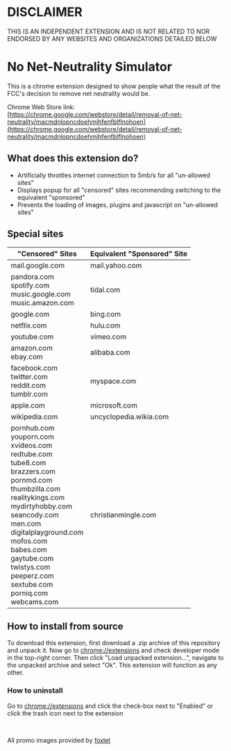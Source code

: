 # DISCLAIMER
THIS IS AN INDEPENDENT EXTENSION AND IS NOT RELATED TO NOR ENDORSED BY ANY WEBSITES AND ORGANIZATIONS DETAILED BELOW

# No Net-Neutrality Simulator

This is a chrome extension designed to show people what the result of the FCC's decision to remove net neutrality would be.

Chrome Web Store link: [https://chrome.google.com/webstore/detail/removal-of-net-neutrality/macmdnlopncdoehmjhfenfblflnohoen](https://chrome.google.com/webstore/detail/removal-of-net-neutrality/macmdnlopncdoehmjhfenfblflnohoen)

## What does this extension do?

- Artificially throttles internet connection to 5mb/s for all "un-allowed sites"
- Displays popup for all "censored" sites recommending switching to the equivalent "sponsored"
- Prevents the loading of images, plugins and javascript on "un-allowed sites"

## Special sites

"Censored" Sites | Equivalent "Sponsored" Site
---------------- | ---------------------------
mail.google.com | mail.yahoo.com
pandora.com</br>spotify.com</br>music.google.com</br>music.amazon.com | tidal.com
google.com | bing.com
netflix.com | hulu.com
youtube.com | vimeo.com
amazon.com</br>ebay.com | alibaba.com
facebook.com</br>twitter.com</br>reddit.com</br>tumblr.com | myspace.com
apple.com | microsoft.com
wikipedia.com | uncyclopedia.wikia.com
pornhub.com</br>youporn.com</br>xvideos.com</br>redtube.com</br>tube8.com</br>brazzers.com</br>pornmd.com</br>thumbzilla.com</br>realitykings.com</br>mydirtyhobby.com</br>seancody.com</br>men.com</br>digitalplayground.com</br>mofos.com</br>babes.com</br>gaytube.com</br>twistys.com</br>peeperz.com</br>sextube.com</br>porniq.com</br>webcams.com | christianmingle.com

## How to install from source

To download this extension, first download a .zip archive of this repository and unpack it.  Now go to [chrome://extensions](chrome://extensions) and check developer mode in the top-right corner.  Then click "Load unpacked extension...", navigate to the unpacked archive and select "Ok".  This extension will function as any other.

### How to uninstall

Go to [chrome://extensions](chrome://extensions) and click the check-box next to "Enabled" or click the trash icon next to the extension

</br>

All promo images provided by [foxlet](https://github.com/foxlet)
